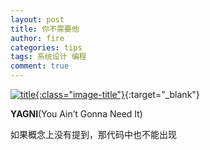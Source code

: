 ```yaml
---
layout: post
title: 你不需要他
author: fire
categories: tips 
tags: 系统设计 编程
comment: true
---
```


[![title](https://image.sideproject.cn/titlex/titlex_005.jpg){:class="image-title"}](https://image.sideproject.cn/titlex/titlex_005.jpg){:target="_blank"}

**YAGNI**(You Ain’t Gonna Need It)

如果概念上没有提到，那代码中也不能出现